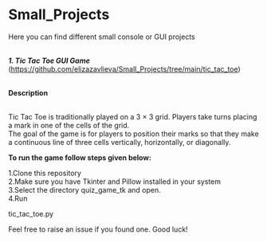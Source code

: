 # Small_Projects
Here you can find different small console or GUI projects<br>
<br>

***1. Tic Tac Toe GUI Game***<br>
(https://github.com/elizazavlieva/Small_Projects/tree/main/tic_tac_toe)<br>
<br>

**Description**<br>
<br>

Tic Tac Toe is traditionally played on a 3 × 3 grid. Players take turns placing a mark in one of the cells of the grid.<br>
The goal of the game is for players to position their marks so that they make a continuous line of three cells vertically, horizontally, or diagonally.
<br>

**To run the game follow steps given below:**

1.Clone this repository<br>
2.Make sure you have Tkinter and Pillow installed in your system<br>
3.Select the directory quiz_game_tk and open.<br>
4.Run<br>

tic_tac_toe.py

Feel free to raise an issue if you found one. Good luck!<br>
